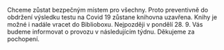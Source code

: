 
Chceme zůstat bezpečným místem pro všechny. Proto preventivně do obdržení
výsledku testu na Covid 19 zůstane knihovna uzavřena. Knihy je možné i nadále
vracet do Biblioboxu. Nejpozději v pondělí 28. 9. Vás budeme informovat o
provozu v následujícím týdnu. Děkujeme za pochopení.
